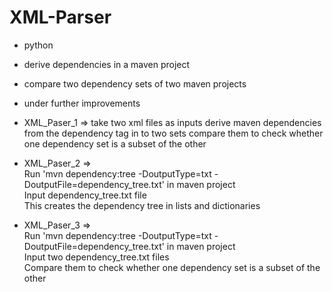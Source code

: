 # XML-Parser
- python
- derive dependencies in a maven project 
- compare two dependency sets of two maven projects  
- under further improvements

- XML_Paser_1 => 
 take two xml files as inputs
 derive maven dependencies from the dependency tag in to two sets
 compare them to check whether one dependency set is a subset of the other
 
- XML_Paser_2 =>  
    Run 'mvn dependency:tree -DoutputType=txt -DoutputFile=dependency_tree.txt' in maven project  
    Input dependency_tree.txt file  
    This creates the dependency tree in lists and dictionaries  

- XML_Paser_3 =>   
    Run 'mvn dependency:tree -DoutputType=txt -DoutputFile=dependency_tree.txt' in maven project  
    Input two dependency_tree.txt files  
    Compare them to check whether one dependency set is a subset of the other  

  

